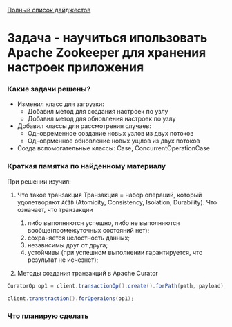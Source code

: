 [Полный список дайджестов](https://daniel55411.github.io/2018/04/29/table-of-contents/)

# Задача - научиться ипользовать Apache Zookeeper для хранения настроек приложения

### Какие задачи решены?
- Изменил класс для загрузки:
  - Добавил метод для создания настроек по узлу
  - Добавил метод для обновления настроек по узлу
- Добавил классы для рассмотрения случаев:
  - Одновременное создание новых узлов из двух потоков
  - Одноврменное обновление новых ущлов из двух потоков
- Созда вспомогательные классы: Case, ConcurrentOperationCase

### Краткая памятка по найденному материалу
При решении изучил: 
1. Что такое транзакция
  Транзакция = набор операций, который удолетворяют `ACID` (Atomicity, Consistency, Isolation, Durability).
  Что означает, что транзакции 
    1. либо выполняются успешно, либо не выполняются вообще(промежуточных состояний нет);
    2. сохраняется целостность данных; 
    3. независимы друг от друга;
    4. устойчивы (при успешном выполнении гарантируется, что результат не исчезнет);
    
2. Методы создания транзакций в Apache Curator 
  ```Java
  CuratorOp op1 = client.transactionOp().create().forPath(path, payload);
  
  client.transtraction().forOperaions(op1);
  ```

### Что планирую сделать
  
